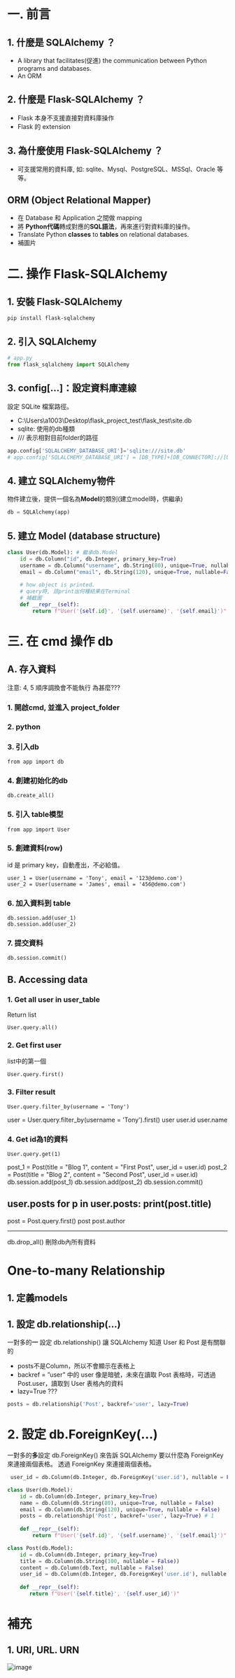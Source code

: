
# 一. 前言
## 1. 什麼是 SQLAlchemy ？
- A library that facilitates(促進) the communication between Python programs and databases.
- An ORM
## 2. 什麼是 Flask-SQLAlchemy ？
- Flask 本身不支援直接對資料庫操作
- Flask 的 extension
## 3. 為什麼使用 Flask-SQLAlchemy ？
- 可支援常用的資料庫, 如: sqlite、Mysql、PostgreSQL、MSSql、Oracle 等等。

## ORM (Object Relational Mapper)
- 在 Database 和 Application 之間做 mapping
- 將 **Python代碼**轉成對應的**SQL語法**，再來進行對資料庫的操作。
- Translate Python **classes** to **tables** on relational databases. 
- 補圖片

# 二. 操作 Flask-SQLAlchemy 
## 1. 安裝 Flask-SQLAlchemy 
```
pip install flask-sqlalchemy
```
##  2. 引入 SQLAlchemy
```python
# app.py
from flask_sqlalchemy import SQLAlchemy
```
## 3. config[...]：設定資料庫連線
設定 SQLite 檔案路徑。
- C:\Users\a1003\Desktop\flask_project_test\flask_test\site.db
- sqlite: 使用的db種類
- \/// 表示相對目前folder的路徑
```python
app.config['SQLALCHEMY_DATABASE_URI']='sqlite:///site.db' 
# app.config['SQLALCHEMY_DATABASE_URI'] = [DB_TYPE]+[DB_CONNECTOR]://[USERNAME]:[PASSWORD]@[HOST]:[PORT]/[DB_NAME]
```
## 4. 建立 SQLAlchemy物件
物件建立後，提供一個名為**Model**的類別(建立model時，供繼承)
```python
db = SQLAlchemy(app)
```
## 5. 建立 Model (database structure)
```python
class User(db.Model): # 繼承db.Model
    id = db.Column("id", db.Integer, primary_key=True)
    username = db.Column("username", db.String(80), unique=True, nullable=False)
    email = db.Column("email", db.String(120), unique=True, nullable=False)
    
    # how object is printed.
    # query時, 該print出何種結果在Terminal
    # 補截圖
    def __repr__(self):
        return f"User('{self.id}', '{self.username}', '{self.email}')"
```
# 三. 在 cmd 操作 db
## A. 存入資料
注意: 4, 5 順序調換會不能執行 為甚麼???
### 1. 開啟cmd, 並進入 project_folder
### 2. python
### 3. 引入db
```
from app import db
```
### 4. 創建初始化的db
```
db.create_all()
```
### 5. 引入 table模型
```
from app import User
```
### 5. 創建資料(row)
id 是 primary key，自動產出，不必給值。
```
user_1 = User(username = 'Tony', email = '123@demo.com')
user_2 = User(username = 'James', email = '456@demo.com')
```
### 6. 加入資料到 table
```
db.session.add(user_1)
db.session.add(user_2)
```
### 7. 提交資料
```
db.session.commit()
```

## B. Accessing data 
### 1. Get all user in user_table
Return list
```
User.query.all()
```
### 2. Get first user
list中的第一個
```
User.query.first()
```
### 3. Filter result
```
User.query.filter_by(username = 'Tony')
```

user = User.query.filter_by(username = 'Tony').first()
user
user.id
user.name

### 4. Get id為1的資料
```
User.query.get(1)
```
post_1 = Post(title = "Blog 1", content = "First Post", user_id = user.id)
post_2 = Post(title = "Blog 2", content = "Second Post", user_id = user.id)
db.session.add(post_1)
db.session.add(post_2)
db.session.commit()

user.posts
for p in user.posts:
print(post.title)
---
post = Post.query.first()
post
post.author

---
db.drop_all() 刪除db內所有資料


# One-to-many Relationship
## 1. 定義models
## 1. 設定 db.relationship(…)
一對多的**一** 設定 db.relationship() 讓 SQLAlchemy 知道 User 和 Post 是有關聯的
- posts不是Column，所以不會顯示在表格上
- backref = ”user” 中的 user 像是暗號，未來在讀取 Post 表格時，可透過 Post.user，讀取到 User 表格內的資料
- lazy=True ???
```python
posts = db.relationship('Post', backref='user', lazy=True)
```
# 2. 設定 db.ForeignKey(…)
一對多的**多**設定 db.ForeignKey() 來告訴 SQLAlchemy 要以什麼為 ForeignKey 來連接兩個表格。
透過 ForeignKey 來連接兩個表格。
```python
 user_id = db.Column(db.Integer, db.ForeignKey('user.id'), nullable = False)
```
```python
class User(db.Model):
    id = db.Column(db.Integer, primary_key=True)
    name = db.Column(db.String(80), unique=True, nullable = False)
    email = db.Column(db.String(120), unique=True, nullable = False)
    posts = db.relationship('Post', backref='user', lazy=True) # 1
        
    def __repr__(self):
        return f"User('{self.id}', '{self.username}', '{self.email}')"

class Post(db.Model):
    id = db.Column(db.Integer, primary_key=True)
    title = db.Column(db.String(100, nullable = False))
    content = db.Column(db.Text, nullable = False)
    user_id = db.Column(db.Integer, db.ForeignKey('user.id'), nullable = False) # 2
    
    def __repr__(self):
       return f"User('{self.title}', '{self.user_id}')"
```        
# 補充
## 1. URI, URL. URN
![image](https://user-images.githubusercontent.com/90739897/160451676-d3ae037c-6aee-4ab3-a99c-9c91d084e255.png)
